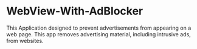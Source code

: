 # WebView-With-AdBlocker
This Application designed to prevent advertisements from appearing on a web page.
This app removes advertising material, including intrusive ads, from websites. 
